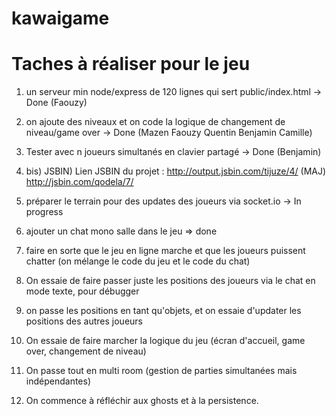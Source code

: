 # kawaigame

# Taches à réaliser pour le jeu

1) un serveur min node/express de 120 lignes qui sert public/index.html -> Done (Faouzy)

2) on ajoute des niveaux et on code la logique de changement de niveau/game over -> Done  (Mazen Faouzy Quentin Benjamin Camille)

3) Tester avec n joueurs simultanés en clavier partagé -> Done (Benjamin) 
3) bis) JSBIN) Lien JSBIN du projet : http://output.jsbin.com/tijuze/4/
                               (MAJ)  http://jsbin.com/qodela/7/

4) préparer le terrain pour des updates des joueurs via socket.io -> In progress

5) ajouter un chat mono salle dans le jeu => done

6) faire en sorte que le jeu en ligne marche et que les joueurs puissent chatter (on mélange le code du jeu et le code du chat)

7) On essaie de faire passer juste les positions des joueurs via le chat en mode texte, pour débugger

8) on passe les positions en tant qu'objets, et on essaie d'updater les positions des autres joueurs

9) On essaie de faire marcher la logique du jeu (écran d'accueil, game over, changement de niveau)

10) On passe tout en multi room (gestion de parties simultanées mais indépendantes)

11) On commence à réfléchir aux ghosts et à la persistence.

